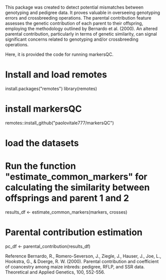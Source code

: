 This package was created to detect potential mismatches between genotyping and pedigree data. It proves valuable in overseeing genotyping errors and crossbreeding operations.
The parental contribution feature assesses the genetic contribution of each parent to their offspring, employing the methodology outlined by Bernardo et al. (2000). 
An altered parental contribution, particularly in terms of genetic similarity, can signal significant concerns related to genotyping and/or crossbreeding operations.

Here, it is provided the code for running markersQC. 

# Install and load remotes
install.packages("remotes")
library(remotes)

# install markersQC
remotes::install_github("paolovitale777/markersQC")

# load the datasets

# Run the function "estimate_common_markers" for calculating the similarity between offsprings and parent 1 and 2
results_df <- estimate_common_markers(markers, crosses)

# Parental contribution estimation
pc_df <- parental_contribution(results_df)








Reference
Bernardo, R., Romero-Severson, J., Ziegle, J., Hauser, J., Joe, L., Hookstra, G., & Doerge, R. W. (2000). Parental contribution and coefficient of coancestry among maize inbreds: pedigree, RFLP, and SSR data. Theoretical and Applied Genetics, 100, 552-556.
